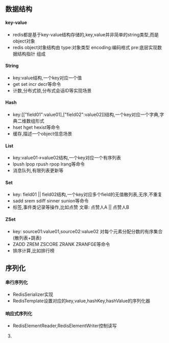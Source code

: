 ## 数据结构

#### key-value
* redis都是基于key-value结构存储的,key,value并非简单的string类型,而是object对象
* redis object对象结构由 type:对象类型 encoding:编码格式 pre:底层实现数据结构指针 组成

#### String
* key:value结构,一个key对应一个值
* get set incr decr等命令
* 计数,分布式锁,分布式会话ID等实现场景
#### Hash
* key:[["field01":value01],["field02":value02]]结构,一个key对应一个字典,字典二维数组形式 
* hset hget hexist等命令
* 缓存,描述一个object信息场景
#### List
* key:value01->value02结构,一个key对应一个有序列表
* lpush lpop rpush rpop lrang等命令
* 消息队列,有限列表更新等
#### Set
* key: field01 || field02结构,一个key对应多个field的无值散列表,无序,不重复
* sadd srem sdiff sinner sunion等命令
* 标签,事件类记录等操作,比如点赞 文章: 点赞人A || 点赞人B
#### ZSet
* key: source01:value01,source02:value02 对每个元素分配分数的有序集合(散列表+跳表)
* ZADD ZREM ZSCORE ZRANK ZRANFGE等命令
* 排序计算,比如排行榜

## 序列化

#### 串行序列化
* RedisSerializer实现
* RedisTemplate设置对应的key,value,hashKey,hashValue的序列化器

#### 响应式序列化
* RedisElementReader,RedisElementWriter控制读写

3.
